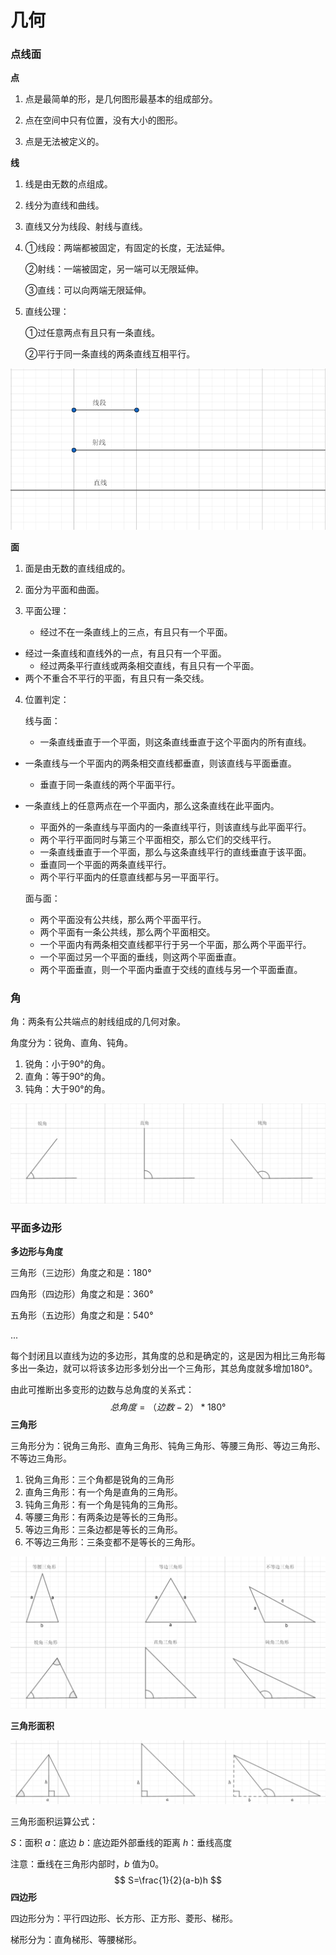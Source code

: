 # 几何

### 点线面

**点**

1. 点是最简单的形，是几何图形最基本的组成部分。

2. 点在空间中只有位置，没有大小的图形。

3. 点是无法被定义的。

**线**

1. 线是由无数的点组成。

2. 线分为直线和曲线。 

3. 直线又分为线段、射线与直线。

4. ①线段：两端都被固定，有固定的长度，无法延伸。

   ②射线：一端被固定，另一端可以无限延伸。

   ③直线：可以向两端无限延伸。

5. 直线公理：

   ①过任意两点有且只有一条直线。

   ②平行于同一条直线的两条直线互相平行。

![QQ截图20191119215349](image/QQ截图20191119215349.png)

**面**

1. 面是由无数的直线组成的。

2. 面分为平面和曲面。

3. 平面公理：

   - 经过不在一条直线上的三点，有且只有一个平面。
- 经过一条直线和直线外的一点，有且只有一个平面。
   - 经过两条平行直线或两条相交直线，有且只有一个平面。
- 两个不重合不平行的平面，有且只有一条交线。
   
4. 位置判定：

   线与面：

   - 一条直线垂直于一个平面，则这条直线垂直于这个平面内的所有直线。
- 一条直线与一个平面内的两条相交直线都垂直，则该直线与平面垂直。
   - 垂直于同一条直线的两个平面平行。
- 一条直线上的任意两点在一个平面内，那么这条直线在此平面内。
	- 平面外的一条直线与平面内的一条直线平行，则该直线与此平面平行。
	- 两个平行平面同时与第三个平面相交，那么它们的交线平行。
	- 一条直线垂直于一个平面，那么与这条直线平行的直线垂直于该平面。
	- 垂直同一个平面的两条直线平行。
	- 两个平行平面内的任意直线都与另一平面平行。
	
	面与面：
	
	- 两个平面没有公共线，那么两个平面平行。
	- 两个平面有一条公共线，那么两个平面相交。
	- 一个平面内有两条相交直线都平行于另一个平面，那么两个平面平行。
	- 一个平面过另一个平面的垂线，则这两个平面垂直。
	- 两个平面垂直，则一个平面内垂直于交线的直线与另一个平面垂直。

### 角

角：两条有公共端点的射线组成的几何对象。

角度分为：锐角、直角、钝角。

1. 锐角：小于90°的角。
2. 直角：等于90°的角。
3. 钝角：大于90°的角。

![QQ截图20191120225628](image/QQ截图20191120225628.png)

### 平面多边形

**多边形与角度**

三角形（三边形）角度之和是：180°

四角形（四边形）角度之和是：360°

五角形（五边形）角度之和是：540°

...

每个封闭且以直线为边的多边形，其角度的总和是确定的，这是因为相比三角形每多出一条边，就可以将该多边形多划分出一个三角形，其总角度就多增加180°。

由此可推断出多变形的边数与总角度的关系式：
$$
总角度=（边数-2）*180°
$$
**三角形**

三角形分为：锐角三角形、直角三角形、钝角三角形、等腰三角形、等边三角形、不等边三角形。

1. 锐角三角形：三个角都是锐角的三角形
2. 直角三角形：有一个角是直角的三角形。
3. 钝角三角形：有一个角是钝角的三角形。
4. 等腰三角形：有两条边是等长的三角形。
5. 等边三角形：三条边都是等长的三角形。
6. 不等边三角形：三条变都不是等长的三角形。

![QQ截图20191121222857](image/QQ截图20191121222857.png)

**三角形面积**

![QQ截图20191121231423](image/QQ截图20191121231423.png)

三角形面积运算公式：

$S$：面积	$a$：底边	$b$：底边距外部垂线的距离	$h$：垂线高度

注意：垂线在三角形内部时，$b$ 值为0。
$$
S=\frac{1}{2}(a-b)h
$$
**四边形**

四边形分为：平行四边形、长方形、正方形、菱形、梯形。

梯形分为：直角梯形、等腰梯形。